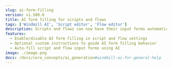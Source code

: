 ```yaml
---
slug: ai-form-filling
version: v1.500.0
title: AI form filling for scripts and flows
tags: ['Windmill AI', 'Script editor', 'Flow editor']
description: Scripts and flows can now have their input forms automatically filled using AI. Enable this feature in the script or flow settings to have AI intelligently populate form fields based on context and optional custom instructions.
features:
  - Enable/disable AI form filling in script and flow settings
  - Optional custom instructions to guide AI form filling behavior
  - Auto-fill script and flow input forms using AI
image: ./image.png
docs: /docs/core_concepts/ai_generation#windmill-ai-for-general-help
---
```

